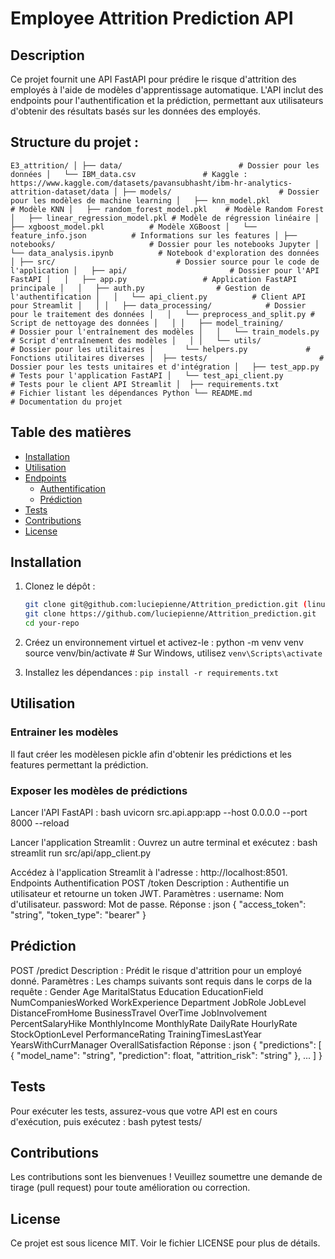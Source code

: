 # Employee Attrition Prediction API

## Description

Ce projet fournit une API FastAPI pour prédire le risque d'attrition des employés à l'aide de modèles d'apprentissage automatique. L'API inclut des endpoints pour l'authentification et la prédiction, permettant aux utilisateurs d'obtenir des résultats basés sur les données des employés.

## Structure du projet :

`E3_attrition/
│
├── data/                          # Dossier pour les données
│   └── IBM_data.csv               # Kaggle : https://www.kaggle.com/datasets/pavansubhasht/ibm-hr-analytics-attrition-dataset/data
│
├── models/                        # Dossier pour les modèles de machine learning
│   ├── knn_model.pkl              # Modèle KNN
│   ├── random_forest_model.pkl    # Modèle Random Forest
│   ├── linear_regression_model.pkl # Modèle de régression linéaire
│   ├── xgboost_model.pkl          # Modèle XGBoost
│   └── feature_info.json          # Informations sur les features
│
├── notebooks/                     # Dossier pour les notebooks Jupyter
│   └── data_analysis.ipynb          # Notebook d'exploration des données
│
├── src/                           # Dossier source pour le code de l'application
│   ├── api/                       # Dossier pour l'API FastAPI
│   │   ├── app.py                 # Application FastAPI principale
│   │   ├── auth.py                # Gestion de l'authentification
│   │   └── api_client.py          # Client API pour Streamlit
│   │
│   ├── data_processing/            # Dossier pour le traitement des données
│   │   └── preprocess_and_split.py # Script de nettoyage des données
│   │
│   ├── model_training/            # Dossier pour l'entraînement des modèles
│   │   └── train_models.py         # Script d'entraînement des modèles
│   │
│   └── utils/                     # Dossier pour les utilitaires
│       └── helpers.py             # Fonctions utilitaires diverses
│ 
├── tests/                         # Dossier pour les tests unitaires et d'intégration
│   ├── test_app.py                # Tests pour l'application FastAPI
│   └── test_api_client.py         # Tests pour le client API Streamlit
│ 
├── requirements.txt               # Fichier listant les dépendances Python
└── README.md                      # Documentation du projet`

## Table des matières

- [Installation](#installation)
- [Utilisation](#utilisation)
- [Endpoints](#endpoints)
  - [Authentification](#authentification)
  - [Prédiction](#prédiction)
- [Tests](#tests)
- [Contributions](#contributions)
- [License](#license)

## Installation

1. Clonez le dépôt :

   ```bash
   git clone git@github.com:luciepienne/Attrition_prediction.git (linux)
   git clone https://github.com/luciepienne/Attrition_prediction.git
   cd your-repo
   ```

2. Créez un environnement virtuel et activez-le :
   python -m venv venv
   source venv/bin/activate # Sur Windows, utilisez `venv\Scripts\activate`

3. Installez les dépendances :
   `pip install -r requirements.txt`

## Utilisation

### Entrainer les modèles

Il faut créer les modèlesen pickle afin d'obtenir les prédictions et les features permettant la prédiction.

### Exposer les modèles de prédictions

Lancer l'API FastAPI :
bash
uvicorn src.api.app:app --host 0.0.0.0 --port 8000 --reload

Lancer l'application Streamlit :
Ouvrez un autre terminal et exécutez :
bash
streamlit run src/api/app_client.py

Accédez à l'application Streamlit à l'adresse : http://localhost:8501.
Endpoints
Authentification
POST /token
Description : Authentifie un utilisateur et retourne un token JWT.
Paramètres :
username: Nom d'utilisateur.
password: Mot de passe.
Réponse :
json
{
"access_token": "string",
"token_type": "bearer"
}

## Prédiction

POST /predict
Description : Prédit le risque d'attrition pour un employé donné.
Paramètres : Les champs suivants sont requis dans le corps de la requête :
Gender
Age
MaritalStatus
Education
EducationField
NumCompaniesWorked
WorkExperience
Department
JobRole
JobLevel
DistanceFromHome
BusinessTravel
OverTime
JobInvolvement
PercentSalaryHike
MonthlyIncome
MonthlyRate
DailyRate
HourlyRate
StockOptionLevel
PerformanceRating
TrainingTimesLastYear
YearsWithCurrManager
OverallSatisfaction
Réponse :
json
{
"predictions": [
{
"model_name": "string",
"prediction": float,
"attrition_risk": "string"
},
...
]
}

## Tests

Pour exécuter les tests, assurez-vous que votre API est en cours d'exécution, puis exécutez :
bash
pytest tests/

## Contributions

Les contributions sont les bienvenues ! Veuillez soumettre une demande de tirage (pull request) pour toute amélioration ou correction.

## License

Ce projet est sous licence MIT. Voir le fichier LICENSE pour plus de détails.
